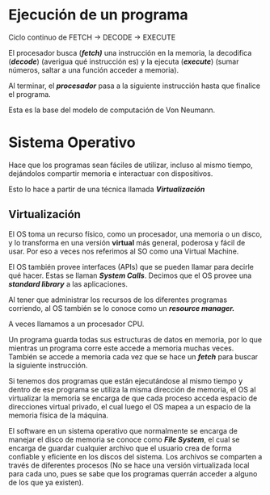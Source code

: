 # Ejecución de un programa

Ciclo continuo de FETCH → DECODE → EXECUTE

El procesador busca (***fetch)*** una instrucción en la memoria, la decodifica (***decode***) (averigua qué instrucción es) y la ejecuta (***execute***) (sumar números, saltar a una función acceder a memoria).

Al terminar, el ***procesador*** pasa a la siguiente instrucción hasta que finalice el programa.

Esta es la base del modelo de computación de Von Neumann.

# Sistema Operativo

Hace que los programas sean fáciles de utilizar, incluso al mismo tiempo, dejándolos compartir memoria e interactuar con dispositivos.

Esto lo hace a partir de una técnica llamada ***Virtualización***

## Virtualización

El OS toma un recurso físico, como un procesador, una memoria o un disco, y lo transforma en una versión **virtual** más general, poderosa y fácil de usar. Por eso a veces nos referimos al SO  como una Virtual Machine.

El OS también provee interfaces (APIs) que se pueden llamar para decirle qué hacer. Estas se llaman ***System Calls***. Decimos que el OS provee una ***standard library*** a las aplicaciones.

Al tener que administrar los recursos de los diferentes programas corriendo, al OS también se lo conoce como un ***resource manager.***

A veces llamamos a un procesador CPU.

Un programa guarda todas sus estructuras de datos en memoria, por lo que mientras un programa corre este accede a memoria muchas veces. También se accede a memoria cada vez que se hace un ***fetch*** para buscar la siguiente instrucción.

Si tenemos dos programas que están ejecutándose al mismo tiempo y dentro de ese programa se utiliza la misma dirección de memoria, el OS al virtualizar la memoria se encarga de que cada proceso acceda espacio de direcciones virtual privado, el cual luego el OS mapea a un espacio de la memoria física de la máquina.

El software en un sistema operativo que normalmente se encarga de manejar el disco de memoria se conoce como ***File System***, el cual se encarga de guardar cualquier archivo que el usuario crea de forma confiable y eficiente en los discos del sistema. Los archivos se comparten a través de diferentes procesos (No se hace una versión virtualizada local para cada uno, pues se sabe que los programas querrán acceder a alguno de los que ya existen).